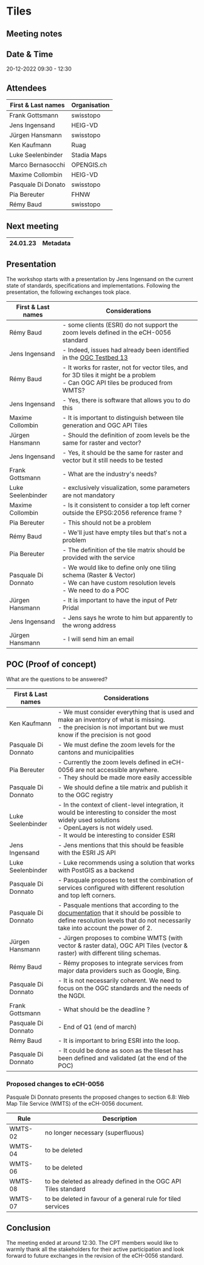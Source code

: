# Tiles
## Meeting notes

## Date & Time

20-12-2022 09:30 - 12:30

## Attendees

| First & Last names  | Organisation  |
|---------------------|---------------|
| Frank	Gottsmann	  | swisstopo     |
| Jens	Ingensand	  |HEIG-VD        |
| Jürgen	Hansmann  |	swisstopo     |
| Ken	Kaufmann      |	Ruag          |
| Luke Seelenbinder   |	Stadia Maps	  |
| Marco	Bernasocchi	  | OPENGIS.ch    |
| Maxime	Collombin | HEIG-VD       |
| Pasquale	Di Donato |	swisstopo     |
| Pia	Bereuter      |	FHNW          |
| Rémy	Baud          |	swisstopo     |

## Next meeting

| 24.01.23 | Metadata |
|----------|----------|

## Presentation

The workshop starts with a presentation by Jens Ingensand on the current state of standards, specifications and implementations.
Following the presentation, the following exchanges took place.

| First & Last names  | Considerations                         |
|---------------------|----------------------------------------|
| Rémy Baud           | - some clients (ESRI) do not support the zoom levels defined in the eCH-0056 standard |
| Jens Ingensand      | - Indeed, issues had already been identified in the [OGC Testbed 13](https://docs.opengeospatial.org/per/17-041.pdf)|
| Rémy Baud           | - It works for raster, not for vector tiles, and for 3D tiles it might be a problem<br> - Can OGC API tiles be produced from WMTS?|
| Jens Ingensand      | - Yes, there is software that allows you to do this |
| Maxime Collombin    | - It is important to distinguish between tile generation and OGC API Tiles  |
| Jürgen Hansmann     | - Should the definition of zoom levels be the same for raster and vector? |
| Jens Ingensand      | - Yes, it should be the same for raster and vector but it still needs to be tested|
| Frank Gottsmann     | - What are the industry's needs? |
| Luke Seelenbinder   | - exclusively visualization, some parameters are not mandatory|
| Maxime Collombin    | - Is it consistent to consider a top left corner outside the EPSG:2056 reference frame ? |
| Pia Bereuter        | - This should not be a problem |
| Rémy Baud           | - We'll just have empty tiles but that's not a problem |
| Pia Bereuter        | - The definition of the tile matrix should be provided with the service |
| Pasquale Di Donnato | - We would like to define only one tiling schema (Raster & Vector)<br> - We can have custom resolution levels<br> - We need to do a POC|
| Jürgen Hansmann     | - It is important to have the input of Petr Pridal |
| Jens Ingensand      | - Jens says he wrote to him but apparently to the wrong address
| Jürgen Hansmann     | - I will send him an email

## POC (Proof of concept)

What are the questions to be answered?

| First & Last names  | Considerations                         |
|---------------------|----------------------------------------|
| Ken Kaufmann        | - We must consider everything that is used and make an inventory of what is missing. <br> - the precision is not important but we must know if the precision is not good |
| Pasquale Di Donnato | - We must define the zoom levels for the cantons and municipalities |
| Pia Bereuter        | - Currently the zoom levels defined in eCH-0056 are not accessible anywhere. <br> - They should be made more easily accessible |
| Pasquale Di Donnato | - We should define a tile matrix and publish it to the OGC registry |
| Luke Seelenbinder   | - In the context of client-level integration, it would be interesting to consider the most widely used solutions<br> - OpenLayers is not widely used.<br>- It would be interesting to consider ESRI
| Jens Ingensand      | - Jens mentions that this should be feasible with the ESRI JS API |
| Luke Seelenbinder   | - Luke recommends using a solution that works with PostGIS as a backend |
| Pasquale Di Donnato | - Pasquale proposes to test the combination of services configured with different resolution and top left corners. |
| Pasquale Di Donnato | - Pasquale mentions that according to the [documentation](https://docs.opengeospatial.org/is/17-083r4/17-083r4.html#toc56) that it should be possible to define resolution levels that do not necessarily take into account the power of 2. |
| Jürgen Hansmann     | - Jürgen proposes to combine WMTS (with vector & raster data), OGC API Tiles (vector & raster) with different tiling schemas. |
| Rémy Baud           | - Rémy proposes to integrate services from major data providers such as Google, Bing.           |
| Pasquale Di Donnato | - It is not necessarily coherent. We need to focus on the OGC standards and the needs of the NGDI.
| Frank Gottsmann     | - What should be the deadline ? |
| Pasquale Di Donnato | - End of Q1 (end of march)      |
| Rémy Baud           | - It is important to bring ESRI into the loop.|
| Pasquale Di Donnato | - It could be done as soon as the tileset has been defined and validated (at the end of the POC) |

### Proposed changes to eCH-0056

Pasquale Di Donnato presents the proposed changes to section 6.8: Web Map Tile Service (WMTS) of the eCH-0056 document.

| Rule    | Description                                                    |
|---------|----------------------------------------------------------------|
| WMTS-02 | no longer necessary (superfluous)                              |
| WMTS-04 | to be deleted                                                  |
| WMTS-06 | to be deleted                                                  |
| WMTS-08 | to be deleted as already defined in the OGC API Tiles standard |
| WMTS-07 | to be deleted in favour of a general rule for tiled services   |

## Conclusion

The meeting ended at around 12:30.
The CPT members would like to warmly thank all the stakeholders for their active participation and look forward to future exchanges in the revision of the eCH-0056 standard.
